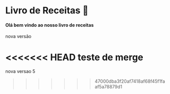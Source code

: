 # Livro de Receitas :children_crossing:

#### Olá bem vindo ao nosso livro de receitas

nova versão

<<<<<<< HEAD
teste de merge
=======
nova versao 5
>>>>>>> 47000dba3f20af7418af68f45f1faaf5a78879d1



 
